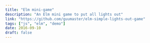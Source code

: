 ```yaml
---
title: "Elm mini-game"
description: "An Elm mini game to put all lights out"
link: "https://github.com/guumaster/elm-simple-lights-out-game"
tags: ["js", "elm", "demo"]
date: 2016-09-10
draft: false
---
```

